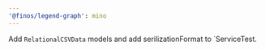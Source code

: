 ```yaml
---
'@finos/legend-graph': mino
---
```


Add `RelationalCSVData` models and add serilizationFormat to `ServiceTest.